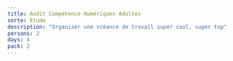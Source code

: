 ```yaml
---
title: Audit Compétence Numériques Adultes
sorte: Etude
description: "Organiser une scéance de travail super cool, super top"
persons: 2
days: 4
pack: 2
---
```


